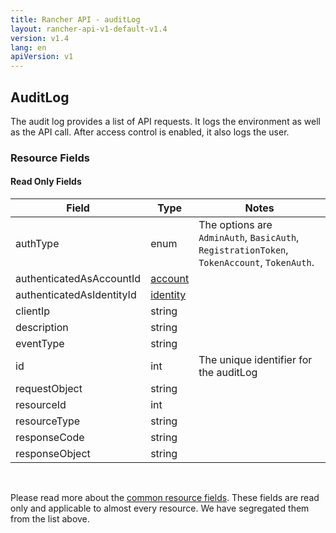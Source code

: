 ```yaml
---
title: Rancher API - auditLog
layout: rancher-api-v1-default-v1.4
version: v1.4
lang: en
apiVersion: v1
---
```


## AuditLog

The audit log provides a list of API requests. It logs the environment as well as the API call. After access control is enabled, it also logs the user.

### Resource Fields


#### Read Only Fields

Field | Type   | Notes
---|---|---
authType | enum  | The options are `AdminAuth`, `BasicAuth`, `RegistrationToken`, `TokenAccount`, `TokenAuth`.
authenticatedAsAccountId | [account]({{site.baseurl}}/rancher/{{page.version}}/{{page.lang}}/api/{{page.apiVersion}}/api-resources/account/)  | 
authenticatedAsIdentityId | [identity]({{site.baseurl}}/rancher/{{page.version}}/{{page.lang}}/api/{{page.apiVersion}}/api-resources/identity/)  | 
clientIp | string  | 
description | string  | 
eventType | string  | 
id | int  | The unique identifier for the auditLog
requestObject | string  | 
resourceId | int  | 
resourceType | string  | 
responseCode | string  | 
responseObject | string  | 


<br>

Please read more about the [common resource fields]({{site.baseurl}}/rancher/{{page.version}}/{{page.lang}}/api/{{page.apiVersion}}/common/). These fields are read only and applicable to almost every resource. We have segregated them from the list above.





